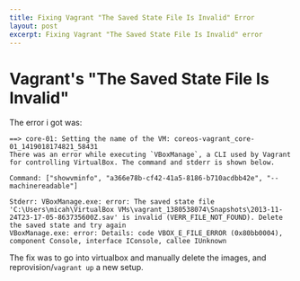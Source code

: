 ```yaml
---
title: Fixing Vagrant "The Saved State File Is Invalid" Error
layout: post
excerpt: Fixing Vagrant "The Saved State File Is Invalid" error
---
```


# Vagrant's "The Saved State File Is Invalid"

The error i got was:

```
==> core-01: Setting the name of the VM: coreos-vagrant_core-01_1419018174821_58431
There was an error while executing `VBoxManage`, a CLI used by Vagrant
for controlling VirtualBox. The command and stderr is shown below.

Command: ["showvminfo", "a366e78b-cf42-41a5-8186-b710acdbb42e", "--machinereadable"]

Stderr: VBoxManage.exe: error: The saved state file 'C:\Users\micah\VirtualBox VMs\vagrant_1380538074\Snapshots\2013-11-24T23-17-05-863735600Z.sav' is invalid (VERR_FILE_NOT_FOUND). Delete the saved state and try again
VBoxManage.exe: error: Details: code VBOX_E_FILE_ERROR (0x80bb0004), component Console, interface IConsole, callee IUnknown
```

The fix was to go into virtualbox and manually delete the images, and reprovision/`vagrant up` a new setup. 